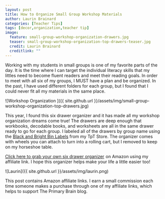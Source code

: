 ```yaml
---
layout: post
title: How to Organize Small Group Workshop Materials
author: Laurin Brainard
categories: [Teacher Tips]
tags: [decor,organization,teacher tip]
image:
  feature: small-group-workshop-organization-drawers.jpg
  teaser: small-group-workshop-organization-top-drawers-teaser.jpg
  credit: Laurin Brainard
  creditlink: ""
---
```

Working with my students in small groups is one of my favorite parts of the day. It is the time where I can target the individual literacy skills that my littles need to become fluent readers and meet their reading goals. In order to meet with all six of my groups, I MUST have a plan and be organized. In the past, I have used different folders for each group, but I found that I could never fit all my materials in the same place. 

![Workshop Organization ]({{ site.github.url }}/assets/img/small-group-workshop-organization-top-drawers.jpg)

This year, I found this six drawer organizer and it has made all my workshop organization dreams come true! The drawers are deep enough that workbooks, decodable books, and worksheets are all in the same drawer ready to go for each group. I labeled all of the drawers by group name using the [Black and Bright Bin Labels](http://bit.ly/2C4g3EQ) from my TpT Store. The organizer comes with wheels you can attach to turn into a rolling cart, but I removed to keep on my horseshoe table. 

<a target="_blank" href="https://www.amazon.com/gp/product/B003VW56K8/ref=as_li_tl?ie=UTF8&camp=1789&creative=9325&creativeASIN=B003VW56K8&linkCode=as2&tag=theprimarybra-20&linkId=7800312935900a14e6b73601b3d8ff15">Click here to grab your own six drawer organizer</a><img src="//ir-na.amazon-adsystem.com/e/ir?t=theprimarybra-20&l=am2&o=1&a=B003VW56K8" width="1" height="1" border="0" alt="" style="border:none !important; margin:0px !important;" /> on Amazon using my affiliate link. I hope this organizer helps make your life a little easier too!

![Laurin]({{ site.github.url }}/assets/img/laurin.png)

This post contains Amazon affiliate links. I earn a small commission each time someone makes a purchase through one of my affiliate links, which helps to support The Primary Brain blog.